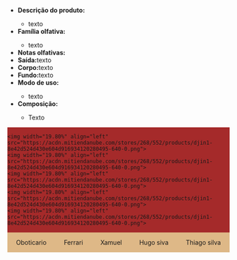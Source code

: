 <style>

    
    
    .nav {
	    margin: 0 auto;
	    max-width: 100%;
	    background: #000000;
	    box-shadow:0 3px 15px rgba(0,0,0,.15);
    }
    .grid {
      display: grid;
      grid-template-areas: 
      "lad lad lad lad lad lad"
      "text text text text text text"
      ;
    }
    .ladinho {
      display:flex;
      background-color: brown;
      
    }
    .ladinhotexto {
      display: flex;
      justify-content: space-around ;
      background-color: burlywood;

    }
    


</style>


<Body>
  <div>
<ul id="ul-principal">
  <li><strong>Descrição do produto:</strong></li>
  <ul>
    <li>texto</li>
  </ul>
    
   <li><strong>Família olfativa:</strong></li>
    <ul>
      <li>texto</li>
    </ul>

   <li> <strong>Notas olfativas:</strong></li>
   <li> <strong>Saída:</strong>texto</li>
   <li> <strong>Corpo:</strong>texto</li>
   <li> <strong>Fundo:</strong>texto</li>
   
   <li><strong>Modo de uso:</strong></li>
    <ul>
     <li>texto</li>
    </ul>

   <li><strong>Composição:</strong></li>
   <ul>
    <li>Texto</li>
   </ul>
</ul>

  </div>
  <div #lad class="ladinho">
    
    <img width="19.80%" align="left" src="https://acdn.mitiendanube.com/stores/268/552/products/djin1-8e42d524d430e604d916934120280495-640-0.png">
    <img width="19.80%" align="left" src="https://acdn.mitiendanube.com/stores/268/552/products/djin1-8e42d524d430e604d916934120280495-640-0.png">
    <img width="19.80%" align="left" src="https://acdn.mitiendanube.com/stores/268/552/products/djin1-8e42d524d430e604d916934120280495-640-0.png">
    <img width="19.80%" align="left" src="https://acdn.mitiendanube.com/stores/268/552/products/djin1-8e42d524d430e604d916934120280495-640-0.png">
    <img width="19.80%" align="left" src="https://acdn.mitiendanube.com/stores/268/552/products/djin1-8e42d524d430e604d916934120280495-640-0.png">
    
    
  </div>
  <div #text class="ladinhotexto">
    <p>Oboticario</p>
    <p>Ferrari</p>
    <p>Xamuel</p>
    <p>Hugo siva</p>
    <p>Thiago silva</p>
  
    
  </div>

</Body>
